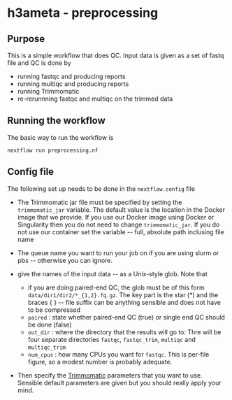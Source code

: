 # h3ameta - preprocessing

## Purpose

This is a simple workflow that does QC. Input data is given as a set of fastq file and QC is done by

* running fastqc and producing reports
* running multiqc and producing reports
* running Trimmomatic
* re-rerunnning fastqc and multiqc on the trimmed data


## Running the workflow


The basic way to run the workflow is

```
nextflow run preprocessing.nf
```

## Config file 

The following set up needs to be done in the `nextflow.config` file

* The Trimmomatic jar file must be specified by setting the `trimmomatic_jar` variable. The default value
  is the location in the Docker image that we provide. If you use our Docker image using Docker or Singularity 
  then you do not need to change `trimmomatic_jar`. If you do not use our container set the variable -- full, absolute   path inclusing file name

* The queue name you want to run your job on if you are using slurm or pbs -- otherwise you can ignore.

* give the names of the input data -- as a Unix-style glob. Note that
  * if you are doing paired-end QC, the glob must be of this form
     `data/dir1/dir2/*_{1,2}.fq.gz`. The key part is the star (*) and
      the braces { } -- file suffix can be anything sensible and does
       not have to be compressed
  * `paired` : state whether paired-end QC (true) or single end QC should be done (false)
  * `out_dir` : where the directory that the results will go to: Thre will be four separate directories  `fastqc`,  `fastqc_trim`,  `multiqc` and   `multiqc_trim`
  * `num_cpus` : how many CPUs you want for `fastqc`. This is per-file figure, so a modest number is probably adequate.
* Then specify the [Trimmomatic](http://www.usadellab.org/cms/?page=trimmomatic) parameters that you want to use. Sensible default parameters are given but you should really apply your mind.